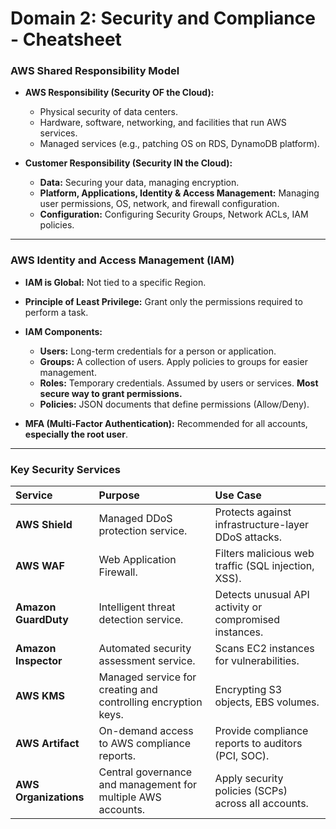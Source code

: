 # Domain 2: Security and Compliance - Cheatsheet

### AWS Shared Responsibility Model

-   **AWS Responsibility (Security OF the Cloud):**
    -   Physical security of data centers.
    -   Hardware, software, networking, and facilities that run AWS services.
    -   Managed services (e.g., patching OS on RDS, DynamoDB platform).

-   **Customer Responsibility (Security IN the Cloud):**
    -   **Data:** Securing your data, managing encryption.
    -   **Platform, Applications, Identity & Access Management:** Managing user permissions, OS, network, and firewall configuration.
    -   **Configuration:** Configuring Security Groups, Network ACLs, IAM policies.

---

### AWS Identity and Access Management (IAM)

-   **IAM is Global:** Not tied to a specific Region.
-   **Principle of Least Privilege:** Grant only the permissions required to perform a task.

-   **IAM Components:**
    -   **Users:** Long-term credentials for a person or application.
    -   **Groups:** A collection of users. Apply policies to groups for easier management.
    -   **Roles:** Temporary credentials. Assumed by users or services. **Most secure way to grant permissions.**
    -   **Policies:** JSON documents that define permissions (Allow/Deny).
-   **MFA (Multi-Factor Authentication):** Recommended for all accounts, **especially the root user**.

---

### Key Security Services

| Service           | Purpose                                                                 | Use Case                                            |
| :---------------- | :---------------------------------------------------------------------- | :-------------------------------------------------- |
| **AWS Shield**      | Managed DDoS protection service.                                        | Protects against infrastructure-layer DDoS attacks. |
| **AWS WAF**         | Web Application Firewall.                                               | Filters malicious web traffic (SQL injection, XSS). |
| **Amazon GuardDuty**| Intelligent threat detection service.                                   | Detects unusual API activity or compromised instances. |
| **Amazon Inspector**| Automated security assessment service.                                | Scans EC2 instances for vulnerabilities.            |
| **AWS KMS**         | Managed service for creating and controlling encryption keys.           | Encrypting S3 objects, EBS volumes.                 |
| **AWS Artifact**    | On-demand access to AWS compliance reports.                             | Provide compliance reports to auditors (PCI, SOC).  |
| **AWS Organizations**| Central governance and management for multiple AWS accounts.            | Apply security policies (SCPs) across all accounts. |